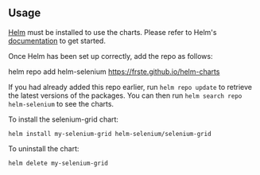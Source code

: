 ## Usage

[Helm](https://helm.sh) must be installed to use the charts.  Please refer to
Helm's [documentation](https://helm.sh/docs) to get started.

Once Helm has been set up correctly, add the repo as follows:

  helm repo add helm-selenium https://frste.github.io/helm-charts

If you had already added this repo earlier, run `helm repo update` to retrieve
the latest versions of the packages.  You can then run `helm search repo
helm-selenium` to see the charts.

To install the selenium-grid chart:

    helm install my-selenium-grid helm-selenium/selenium-grid

To uninstall the chart:

    helm delete my-selenium-grid
